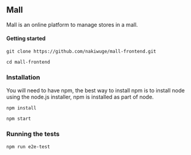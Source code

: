 ## Mall

 Mall is an online platform to manage stores in a mall.
 
#### Getting started 

`git clone https://github.com/nakiwuge/mall-frontend.git`

 `cd mall-frontend`


### Installation
You will need to have npm, the best way to install npm is to install node using the node.js installer, npm is installed as part of node.

 `npm install` 
 
 `npm start` 

### Running the tests

`npm run e2e-test`

